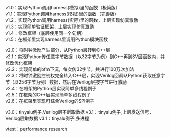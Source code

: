 v1.0：实现Python调用harness(模拟)里的函数（极简版）  
v1.1：实现Python调用harness(模拟)里的函数（完善版）  
v1.2：实现Python调用harness(实际)里的函数，上层实现仿真激励  
v1.3：实现简单验证框架，上层实现仿真激励  
v1.4：修改框架（底层使用同一个句柄）  
v1.5：在框架里实现harness里调用Python模块函数  

v2.0：将时钟激励产生部分，从Python层转到C++层  
v2.1：实现Python传任意字节数据（以32字节为例）到C++再到SV层函数内，并修改优化框架  
v2.2：实现简单的bfm下沉，每次传32字节，共进行100万次加法  
v2.3：将时钟激励控制权完全转入C++层，实现Verilog回调从Python获取任意字节（以256字节为例）数据，然后在Verilog层按字节进行激励  
v2.4：在框架的Python层实现简单多线程例子  
v2.5：在框架的C++层实现简单多线程例子  
v2.6：在框架里实现可综合Verilog的SPI例子  

v3.0：tinyalu例子,Verilog层不断取数据
v3.1：tinyalu例子,上层发送信号，Verilog层取数据
v3.1：tinyalu例子,多进程

vtest：performance research



